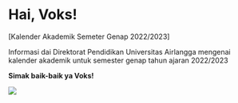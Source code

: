 # Hai, Voks!

[Kalender Akademik Semeter Genap 2022/2023]

Informasi dai Direktorat Pendidikan Universitas Airlangga mengenai kalender akademik untuk semester genap tahun ajaran 2022/2023

**Simak  baik-baik ya Voks!**

![](https://vokasi.unair.ac.id/wp-content/uploads/2023/01/kalender-akademik-20222023-new-768x457.jpeg)
